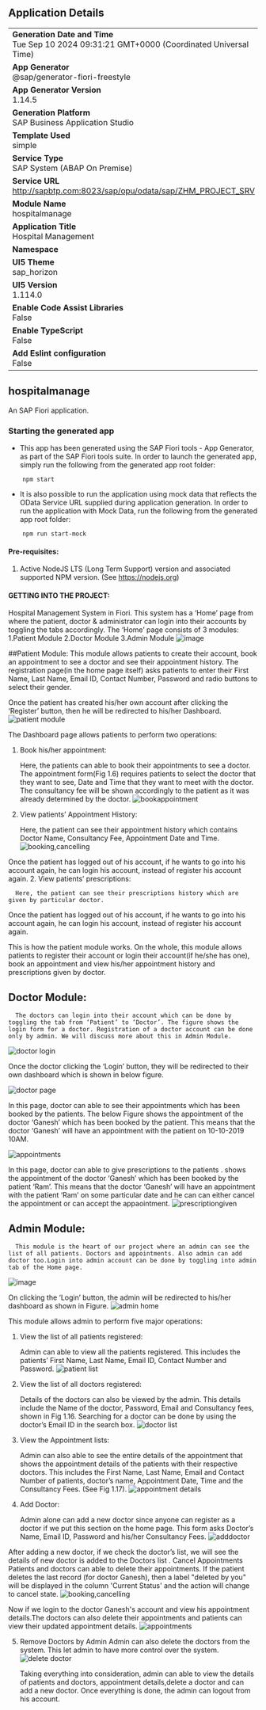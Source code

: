 ## Application Details
|               |
| ------------- |
|**Generation Date and Time**<br>Tue Sep 10 2024 09:31:21 GMT+0000 (Coordinated Universal Time)|
|**App Generator**<br>@sap/generator-fiori-freestyle|
|**App Generator Version**<br>1.14.5|
|**Generation Platform**<br>SAP Business Application Studio|
|**Template Used**<br>simple|
|**Service Type**<br>SAP System (ABAP On Premise)|
|**Service URL**<br>http://sapbtp.com:8023/sap/opu/odata/sap/ZHM_PROJECT_SRV|
|**Module Name**<br>hospitalmanage|
|**Application Title**<br>Hospital Management|
|**Namespace**<br>|
|**UI5 Theme**<br>sap_horizon|
|**UI5 Version**<br>1.114.0|
|**Enable Code Assist Libraries**<br>False|
|**Enable TypeScript**<br>False|
|**Add Eslint configuration**<br>False|

## hospitalmanage

An SAP Fiori application.

### Starting the generated app

-   This app has been generated using the SAP Fiori tools - App Generator, as part of the SAP Fiori tools suite.  In order to launch the generated app, simply run the following from the generated app root folder:

```
    npm start
```

- It is also possible to run the application using mock data that reflects the OData Service URL supplied during application generation.  In order to run the application with Mock Data, run the following from the generated app root folder:

```
    npm run start-mock
```

#### Pre-requisites:

1. Active NodeJS LTS (Long Term Support) version and associated supported NPM version.  (See https://nodejs.org)


#### GETTING INTO THE PROJECT:

Hospital Management System in Fiori. This system has a ‘Home’ page from where the patient, doctor & administrator can login into their accounts by toggling the tabs accordingly. 
The ‘Home’ page consists of 3 modules:
1.Patient Module
2.Doctor Module
3.Admin Module
![image](https://github.com/user-attachments/assets/7e16b95d-5611-4feb-bdd1-86476c6d710a)


##Patient Module:
      This module allows patients to create their account, book an appointment to see a doctor and see their appointment history. The registration page(in the home page itself) asks patients to enter their First Name, Last Name, Email ID, Contact Number, Password and radio buttons to select their gender.

Once the patient has created his/her own account after clicking the ‘Register’ button, then he will be redirected to his/her Dashboard.
![patient module](https://github.com/user-attachments/assets/7d9074fb-872e-4a81-b552-4acf56064b93)


The Dashboard page allows patients to perform two operations:

1. Book his/her appointment:

      Here, the patients can able to book their appointments to see a doctor. The appointment form(Fig 1.6) requires patients to select the doctor that they want to see, Date and Time that they want to meet with the doctor. The consultancy fee will be shown accordingly to the patient as it was already determined by the doctor.
![bookappointment](https://github.com/user-attachments/assets/be9277f5-78b6-4d7f-9fc3-25892e64b3fb)




2. View patients’ Appointment History:

      Here, the patient can see their appointment history which contains Doctor Name, Consultancy Fee, Appointment Date and Time.
   ![booking,cancelling](https://github.com/user-attachments/assets/aad4bb1e-b3aa-4a93-acee-af10c651eba4)


 Once the patient has logged out of his account, if he wants to go into his account again, he can login his account, instead of register his account again.
2. View patients’ prescriptions:

      Here, the patient can see their prescriptions history which are given by particular doctor.

 Once the patient has logged out of his account, if he wants to go into his account again, he can login his account, instead of register his account again.

This is how the patient module works. On the whole, this module allows patients to register their account or login their account(if he/she has one), book an appointment and view his/her appointment history and prescriptions given by doctor.

## Doctor Module:
      The doctors can login into their account which can be done by toggling the tab from ‘Patient’ to ‘Doctor’. The figure shows the login form for a doctor. Registration of a doctor account can be done only by admin. We will discuss more about this in Admin Module.
![doctor login](https://github.com/user-attachments/assets/0e6d316a-f78f-40b0-96ff-4dbc5f1b8d1c)




Once the doctor clicking the ‘Login’ button, they will be redirected to their own dashboard which is shown in below figure.

![doctor page](https://github.com/user-attachments/assets/b8ab66d7-27ee-4db9-b974-85ef19e6e935)

In this page, doctor can able to see their appointments which has been booked by the patients. The below Figure shows the appointment of the doctor ‘Ganesh’ which has been booked by the patient. This means that the doctor ‘Ganesh’ will have an appointment with the patient on 10-10-2019 10AM.

![appointments](https://github.com/user-attachments/assets/7475a7b2-0a6b-4686-bc4e-4652bdfc5a54)


In this page, doctor can able to give prescriptions to the patients .  shows the appointment of the doctor ‘Ganesh’ which has been booked by the patient ‘Ram’. This means that the doctor ‘Ganesh’ will have an appointment with the patient ‘Ram’ on some particular date and he can can either cancel the appointment or can accept the appaointment.
![prescriptiongiven](https://github.com/user-attachments/assets/8451042d-6609-46ed-bada-77dda9ccc4fd)

## Admin Module:
      This module is the heart of our project where an admin can see the list of all patients. Doctors and appointments. Also admin can add doctor too.Login into admin account can be done by toggling into admin tab of the Home page. 
![image](https://github.com/user-attachments/assets/559516bc-37b3-4389-892e-9068ed247ecd)


On clicking the ‘Login’ button, the admin will be redirected to his/her dashboard as shown in Figure.
![admin home](https://github.com/user-attachments/assets/12d70e62-fefc-410f-85a1-d20bfbbd1f0b)




This module allows admin to perform five major operations:

1. View the list of all patients registered:

      Admin can able to view all the patients registered. This includes the patients’ First Name, Last Name, Email ID, Contact Number and Password.
![patient list](https://github.com/user-attachments/assets/cc7adc4c-43e3-40bb-bda0-a23f0adaacf3)



2. View the list of all doctors registered:

      Details of the doctors can also be viewed by the admin. This details include the Name of the doctor, Password, Email and Consultancy fees, shown in Fig 1.16. Searching for a doctor can be done by using the doctor’s Email ID in the search box.
![doctor list](https://github.com/user-attachments/assets/c66da06c-67a1-4b70-b6e7-0fe36cb24299)



3. View the Appointment lists:

      Admin can also able to see the entire details of the appointment that shows the appointment details of the patients with their respective doctors. This includes the First Name, Last Name, Email and Contact Number of patients, doctor’s name, Appointment Date, Time and the Consultancy Fees. (See Fig 1.17).
![appointment details](https://github.com/user-attachments/assets/5ae2431c-f866-46f1-8537-46df40f3a84e)



4. Add Doctor:

      Admin alone can add a new doctor since anyone can register as a doctor if we put this section on the home page. This form asks Doctor’s Name, Email ID, Password and his/her Consultancy Fees.
![adddoctor](https://github.com/user-attachments/assets/3656d12f-59ce-4586-a8b8-243967dd15fd)



After adding a new doctor, if we check the doctor’s list, we will see the details of new doctor is added to the Doctors list 
. Cancel Appointments
      Patients and doctors can able to delete their appointments.
If the patient deletes the last record (for doctor Ganesh), then a label "deleted by you" will be displayed in the column 'Current Status' and the action will change to cancel state.
![booking,cancelling](https://github.com/user-attachments/assets/3f36f418-948f-44ba-ab41-a33b0cada198)



Now if we login to the doctor Ganesh's account and view his appointment details.The doctors can also delete their appointments and patients can view their updated appointment details.
![appointments](https://github.com/user-attachments/assets/14ba3c11-0d75-4235-ad83-37c69e0a2a3f)

5. Remove Doctors by Admin
      Admin can also delete the doctors from the system. This let admin to have more control over the system.
![delete doctor](https://github.com/user-attachments/assets/26841d24-5900-4835-9ac9-4496f5c7b44f)

      Taking everything into consideration, admin can able to view the details of patients and doctors, appointment details,delete a doctor and can add a new doctor. Once everything is done, the admin can logout from his account.
